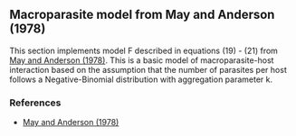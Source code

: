 
## Macroparasite model from May and Anderson (1978)

This section implements model F described in equations (19) - (21) from [May and Anderson (1978)](https://doi.org/10.2307/3934). This is a basic model of macroparasite-host interaction based on the assumption that the number of parasites per host follows a Negative-Binomial distribution with aggregation parameter k.

### References

- [May and Anderson (1978)](https://doi.org/10.2307/3934)
